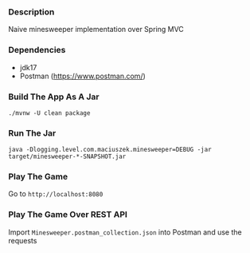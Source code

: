 ### Description

Naive minesweeper implementation over Spring MVC

### Dependencies
* jdk17
* Postman (https://www.postman.com/)

### Build The App As A Jar
`./mvnw -U clean package`

### Run The Jar
`java -Dlogging.level.com.maciuszek.minesweeper=DEBUG -jar target/minesweeper-*-SNAPSHOT.jar`

### Play The Game
Go to `http://localhost:8080`

### Play The Game Over REST API
Import `Minesweeper.postman_collection.json` into Postman and use the requests

